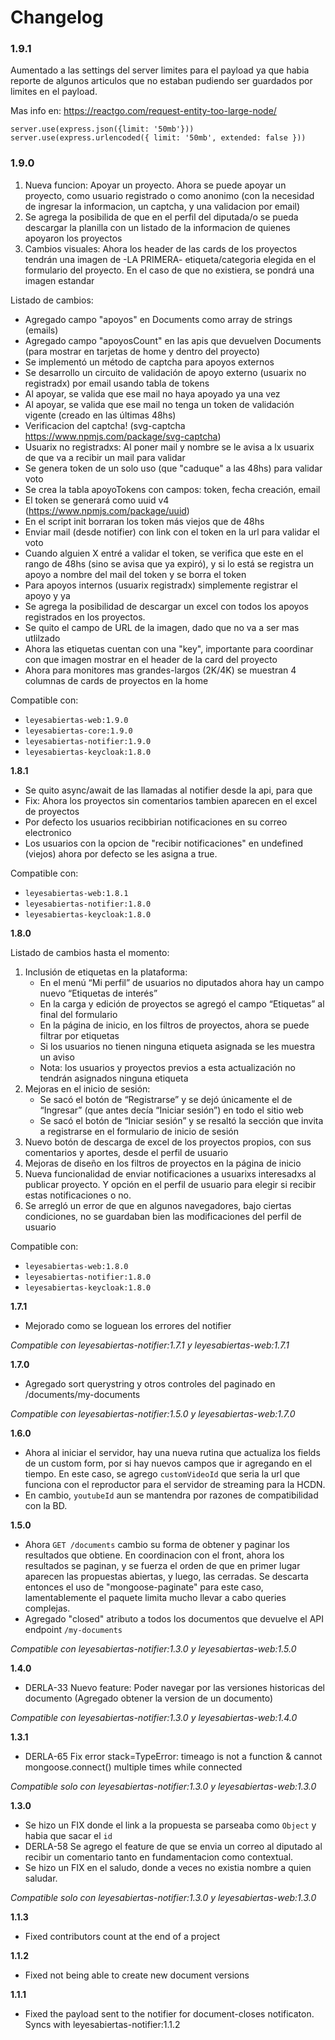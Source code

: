 # Changelog

### 1.9.1

Aumentado a las settings del server limites para el payload ya que habia reporte de algunos articulos que no estaban pudiendo ser guardados por limites en el payload.

Mas info en: https://reactgo.com/request-entity-too-large-node/


```
server.use(express.json({limit: '50mb'}))
server.use(express.urlencoded({ limit: '50mb', extended: false }))
```

### 1.9.0

1. Nueva funcion: Apoyar un proyecto. Ahora se puede apoyar un proyecto, como usuario registrado o como anonimo (con la necesidad de ingresar la informacion, un captcha, y una validacion por email)
2. Se agrega la posibilida de que en el perfil del diputada/o se pueda descargar la planilla con un listado de la informacion de quienes apoyaron los proyectos
3. Cambios visuales: Ahora los header de las cards de los proyectos tendrán una imagen de -LA PRIMERA- etiqueta/categoria elegida en el formulario del proyecto. En el caso de que no existiera, se pondrá una imagen estandar

Listado de cambios:

- Agregado campo "apoyos" en Documents como array de strings (emails)
- Agregado campo "apoyosCount" en las apis que devuelven Documents (para mostrar en tarjetas de home y dentro del proyecto)
- Se implementó un método de captcha para apoyos externos
- Se desarrollo un circuito de validación de apoyo externo (usuarix no registradx) por email usando tabla de tokens
- Al apoyar, se valida que ese mail no haya apoyado ya una vez
- Al apoyar, se valida que ese mail no tenga un token de validación vigente (creado en las últimas 48hs)
- Verificacion del captcha! (svg-captcha https://www.npmjs.com/package/svg-captcha)
- Usuarix no registradxs: Al poner mail y nombre se le avisa a lx usuarix de que va a recibir un mail para validar
- Se genera token de un solo uso (que "caduque" a las 48hs) para validar voto
- Se crea la tabla apoyoTokens con campos: token, fecha creación, email
- El token se generará como uuid v4 (https://www.npmjs.com/package/uuid)
- En el script init borraran los token más viejos que de 48hs
- Enviar mail (desde notifier) con link con el token en la url para validar el voto
- Cuando alguien X entré a validar el token, se verifica que este en el rango de 48hs (sino se avisa que ya expiró), y si lo está se registra un apoyo a nombre del mail del token y se borra el token
- Para apoyos internos (usuarix registradx) simplemente registrar el apoyo y ya
- Se agrega la posibilidad de descargar un excel con todos los apoyos registrados en los proyectos.
- Se quito el campo de URL de la imagen, dado que no va a ser mas utlilzado
- Ahora las etiquetas cuentan con una "key", importante para coordinar con que imagen mostrar en el header de la card del proyecto
- Ahora para monitores mas grandes-largos (2K/4K) se muestran 4 columnas de cards de proyectos en la home

Compatible con:
* `leyesabiertas-web:1.9.0`
* `leyesabiertas-core:1.9.0`
* `leyesabiertas-notifier:1.9.0`
* `leyesabiertas-keycloak:1.8.0`

**1.8.1**


- Se quito async/await de las llamadas al notifier desde la api, para que
- Fix: Ahora los proyectos sin comentarios tambien aparecen en el excel de proyectos
- Por defecto los usuarios recibbirian notificaciones en su correo electronico
- Los usuarios con la opcion de "recibir notificaciones" en undefined (viejos) ahora por defecto se les asigna a true.

Compatible con:
* `leyesabiertas-web:1.8.1`
* `leyesabiertas-notifier:1.8.0`
* `leyesabiertas-keycloak:1.8.0`

**1.8.0**

Listado de cambios hasta el momento:

1. Inclusión de etiquetas en la plataforma:
    * En el menú “Mi perfil” de usuarios no diputados ahora hay un campo nuevo “Etiquetas de interés”
    * En la carga y edición de proyectos se agregó el campo “Etiquetas” al final del formulario
    * En la página de inicio, en los filtros de proyectos, ahora se puede filtrar por etiquetas
    * Si los usuarios no tienen ninguna etiqueta asignada se les muestra un aviso
    * Nota: los usuarios y proyectos previos a esta actualización no tendrán asignados ninguna etiqueta
2. Mejoras en el inicio de sesión:
    * Se sacó el botón de “Registrarse” y se dejó únicamente el de “Ingresar” (que antes decía “Iniciar sesión”) en todo el sitio web
    * Se sacó el botón de “Iniciar sesión” y se resaltó la sección que invita a registrarse en el formulario de inicio de sesión
3. Nuevo botón de descarga de excel de los proyectos propios, con sus comentarios y aportes, desde el perfil de usuario	
4. Mejoras de diseño en los filtros de proyectos en la página de inicio
5. Nueva funcionalidad de enviar notificaciones a usuarixs interesadxs al publicar proyecto. Y opción en el perfil de usuario para elegir si recibir estas notificaciones o no.
6. Se arregló un error de que en algunos navegadores, bajo ciertas condiciones, no se guardaban bien las modificaciones del perfil de usuario

Compatible con:
* `leyesabiertas-web:1.8.0`
* `leyesabiertas-notifier:1.8.0`
* `leyesabiertas-keycloak:1.8.0`


**1.7.1**

- Mejorado como se loguean los errores del notifier

_Compatible con leyesabiertas-notifier:1.7.1 y leyesabiertas-web:1.7.1_


**1.7.0**

- Agregado sort querystring y otros controles del paginado en /documents/my-documents

_Compatible con leyesabiertas-notifier:1.5.0 y leyesabiertas-web:1.7.0_


**1.6.0**

- Ahora al iniciar el servidor, hay una nueva rutina que actualiza los fields de un custom form, por si hay nuevos campos que ir agregando en el tiempo. En este caso, se agrego `customVideoId` que seria la url que funciona con el reproductor para el servidor de streaming para la HCDN. 
- En cambio, `youtubeId` aun se mantendra por razones de compatibilidad con la BD.

**1.5.0**

- Ahora `GET /documents` cambio su forma de obtener y paginar los resultados que obtiene. En coordinacion con el front, ahora los resultados se paginan, y se fuerza el orden de que en primer lugar aparecen las propuestas abiertas, y luego, las cerradas. Se descarta entonces el uso de "mongoose-paginate" para este caso, lamentablemente el paquete limita mucho llevar a cabo queries complejas.
- Agregado "closed" atributo a todos los documentos que devuelve el API endpoint `/my-documents` 

_Compatible con leyesabiertas-notifier:1.3.0 y leyesabiertas-web:1.5.0_

**1.4.0**

- DERLA-33 Nuevo feature: Poder navegar por las versiones historicas del documento (Agregado obtener la version de un documento)

_Compatible con leyesabiertas-notifier:1.3.0 y leyesabiertas-web:1.4.0_

**1.3.1**

- DERLA-65 Fix error stack=TypeError: timeago is not a function & cannot mongoose.connect() multiple times while connected

_Compatible solo con leyesabiertas-notifier:1.3.0 y leyesabiertas-web:1.3.0_

**1.3.0**

* Se hizo un FIX donde el link a la propuesta se parseaba como `Object` y habia que sacar el `id`
* DERLA-58 Se agrego el feature de que se envia un correo al diputado al recibir un comentario tanto en fundamentacion como contextual.
* Se hizo un FIX en el saludo, donde a veces no existia nombre a quien saludar.

_Compatible solo con leyesabiertas-notifier:1.3.0 y leyesabiertas-web:1.3.0_

**1.1.3**

- Fixed contributors count at the end of a project

**1.1.2**

- Fixed not being able to create new document versions

**1.1.1**

- Fixed the payload sent to the notifier for document-closes notificaton. Syncs with leyesabiertas-notifier:1.1.2
